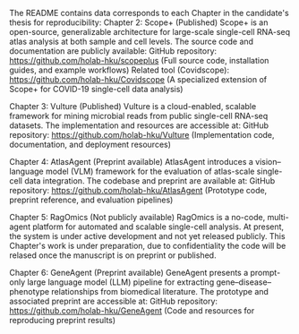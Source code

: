 The README contains data corresponds to each Chapter in the candidate's thesis for reproducibility:
Chapter 2: Scope+ (Published)
Scope+ is an open-source, generalizable architecture for large-scale single-cell RNA-seq atlas analysis at both sample and cell levels. The source code and documentation are publicly available:
GitHub repository: https://github.com/holab-hku/scopeplus (Full source code, installation guides, and example workflows)
Related tool (Covidscope): https://github.com/holab-hku/Covidscope (A specialized extension of Scope+ for COVID-19 single-cell data analysis)

Chapter 3: Vulture (Published)
Vulture is a cloud-enabled, scalable framework for mining microbial reads from public single-cell RNA-seq datasets. The implementation and resources are accessible at:
GitHub repository: https://github.com/holab-hku/Vulture (Implementation code, documentation, and deployment resources)

Chapter 4: AtlasAgent (Preprint available)
AtlasAgent introduces a vision–language model (VLM) framework for the evaluation of atlas-scale single-cell data integration. The codebase and preprint are available at:
GitHub repository: https://github.com/holab-hku/AtlasAgent (Prototype code, preprint reference, and evaluation pipelines)

Chapter 5: RagOmics (Not publicly available)
RagOmics is a no-code, multi-agent platform for automated and scalable single-cell analysis. At present, the system is under active development and not yet released publicly. This Chapter's work is under preparation, due to confidentiality the code will be relased once the manuscript is on preprint or published.

Chapter 6: GeneAgent (Preprint available)
GeneAgent presents a prompt-only large language model (LLM) pipeline for extracting gene–disease–phenotype relationships from biomedical literature. The prototype and associated preprint are accessible at:
GitHub repository: https://github.com/holab-hku/GeneAgent (Code and resources for reproducing preprint results)



